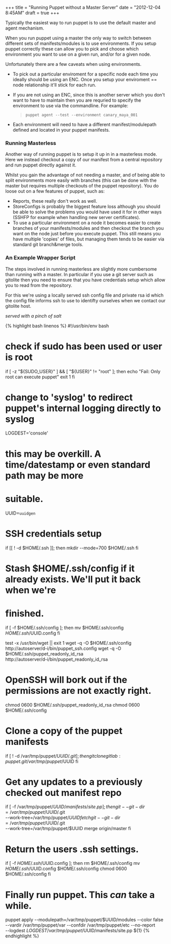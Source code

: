 +++
title = "Running Puppet without a Master Server"
date = "2012-12-04 8:45AM"
draft = true
+++

Typically the easiest way to run puppet is to use the default master and agent
mechanism.

<!--more-->

When you run puppet using a master the only way to switch between
different sets of manifests/modules is to use environments. If  you setup puppet
correctly these can allow you to pick and choose which environment you want to
use on a given run, and/or for a given node.

Unfortunately there are a few caveats when using environments.

* To pick out a particular enviroment for a specific node each time you ideally
  should be using an ENC. Once you setup your enviroment == node relationship it'll
  stick for each run.
* If you are not using an ENC, since this is another server which you don't want
  to have to maintain then you are requried to specify the environment to use
  via the commandline. For example:

  > `puppet agent --test --environment canary_maya_001`
* Each environment will need to have a different manifest/modulepath defined and
  located in your puppet manifests.

### Running Masterless

Another way of running puppet is to setup it up in in a masterless mode. Here we
instead checkout a copy of our manifest from a central repository and run puppet
directly against it.

Whilst you gain the advantage of not needing a master, and of being able to split
environments more easily with branches (this can be done with the master but requires
multiple checkouts of the puppet repository). You do loose out on a few features
of puppet, such as:

* Reports, these really don't work as well.
* StoreConfigs is probably the biggest feature loss although you should be able
  to solve the problems you would have used it for in other ways (SSHFP for example
  when handling new server certificates).
* To use a particular environment on a node it becomes easier to create branches
  of your manifests/modules and then checkout the branch you want on the node
  just before you execute puppet. This still means you have multiple 'copies' of
  files, but managing them tends to be easier via standard git branch&merge tools.

### An Example Wrapper Script

The steps involved in running masterless are slightly more cumbersome than
running with a master. In particular if you use a git server such as gitolite
then you need to ensure that you have credentials setup which allow you to read
from the repository.

For this we're using a locally served ssh config file and private rsa id which
the config file informs ssh to use to identifty ourselves when we contact our
gitolite host.

_served with a pinch of salt_

{% highlight bash linenos %}
#!/usr/bin/env bash

# check if sudo has been used or user is root
if [ -z "${SUDO_USER}" ] && [ "${USER}" != "root" ]; then
    echo "Fail: Only root can execute puppet"
    exit 1
fi

# change to 'syslog' to redirect puppet's internal logging directly to syslog
LOGDEST='console'

# this may be overkill. A time/datestamp or even standard path may be more
# suitable.
UUID=`uuidgen`

# SSH credentials setup
if [[ ! -d $HOME/.ssh ]]; then
    mkdir --mode=700 $HOME/.ssh
fi

# Stash $HOME/.ssh/config if it already exists. We'll put it back when we're
# finished.
if [ -f $HOME/.ssh/config ]; then
    mv $HOME/.ssh/config $HOME/.ssh/$UUID.config
fi

test -x /usr/bin/wget || exit 1
wget -q -O $HOME/.ssh/config http://autoserver/d-i/bin/puppet_ssh.config
wget -q -O $HOME/.ssh/puppet_readonly_id_rsa \
           http://autoserver/d-i/bin/puppet_readonly_id_rsa

# OpenSSH will bork out if the permissions are not exactly right.
chmod 0600 $HOME/.ssh/puppet_readonly_id_rsa
chmod 0600 $HOME/.ssh/config

# Clone a copy of the puppet manifests
if [ ! -d /var/tmp/puppet/$UUID/.git ]; then
    git clone gitlab:puppet.git /var/tmp/puppet/$UUID
fi

# Get any updates to a previously checked out manifest repo
if [ -f /var/tmp/puppet/$UUID/manifests/site.pp ]; then
    git --git-dir=/var/tmp/puppet/$UUID/.git \
        --work-tree=/var/tmp/puppet/$UUID fetch
    git --git-dir=/var/tmp/puppet/$UUID/.git \
        --work-tree=/var/tmp/puppet/$UUID merge origin/master
fi

# Return the users .ssh settings.
if [ -f $HOME/.ssh/$UUID.config ]; then
    rm $HOME/.ssh/config
    mv $HOME/.ssh/$UUID.config $HOME/.ssh/config
    chmod 0600 $HOME/.ssh/config
fi

# Finally run puppet. This *can* take a while.
puppet apply --modulepath=/var/tmp/puppet/$UUID/modules --color false\
       --vardir /var/tmp/puppet/var --confdir /var/tmp/puppet/etc --no-report \
       --logdest $LOGDEST /var/tmp/puppet/$UUID/manifests/site.pp ${1}
{% endhighlight %}